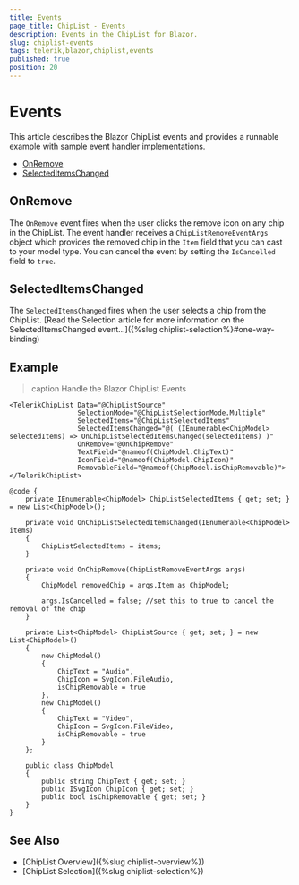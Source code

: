 ```yaml
---
title: Events
page_title: ChipList - Events
description: Events in the ChipList for Blazor.
slug: chiplist-events
tags: telerik,blazor,chiplist,events
published: true
position: 20
---
```


# Events

This article describes the Blazor ChipList events and provides a runnable example with sample event handler implementations.

* [OnRemove](#onremove)
* [SelectedItemsChanged](#selecteditemschanged)

## OnRemove

The `OnRemove` event fires when the user clicks the remove icon on any chip in the ChipList. The event handler receives a `ChipListRemoveEventArgs` object which provides the removed chip in the `Item` field that you can cast to your model type. You can cancel the event by setting the `IsCancelled` field to `true`.

## SelectedItemsChanged

The `SelectedItemsChanged` fires when the user selects a chip from the ChipList. [Read the Selection article for more information on the SelectedItemsChanged event...]({%slug chiplist-selection%}#one-way-binding)

## Example

>caption Handle the Blazor ChipList Events

````CSHTML
<TelerikChipList Data="@ChipListSource"
                 SelectionMode="@ChipListSelectionMode.Multiple"
                 SelectedItems="@ChipListSelectedItems"
                 SelectedItemsChanged="@( (IEnumerable<ChipModel> selectedItems) => OnChipListSelectedItemsChanged(selectedItems) )"
                 OnRemove="@OnChipRemove"
                 TextField="@nameof(ChipModel.ChipText)"
                 IconField="@nameof(ChipModel.ChipIcon)"
                 RemovableField="@nameof(ChipModel.isChipRemovable)">
</TelerikChipList>

@code {
    private IEnumerable<ChipModel> ChipListSelectedItems { get; set; } = new List<ChipModel>();

    private void OnChipListSelectedItemsChanged(IEnumerable<ChipModel> items)
    {
        ChipListSelectedItems = items;
    }

    private void OnChipRemove(ChipListRemoveEventArgs args)
    {
        ChipModel removedChip = args.Item as ChipModel;

        args.IsCancelled = false; //set this to true to cancel the removal of the chip
    }

    private List<ChipModel> ChipListSource { get; set; } = new List<ChipModel>()
    {
        new ChipModel()
        {
            ChipText = "Audio",
            ChipIcon = SvgIcon.FileAudio,
            isChipRemovable = true
        },
        new ChipModel()
        {
            ChipText = "Video",
            ChipIcon = SvgIcon.FileVideo,
            isChipRemovable = true
        }
    };

    public class ChipModel
    {
        public string ChipText { get; set; }
        public ISvgIcon ChipIcon { get; set; }
        public bool isChipRemovable { get; set; }
    }
}
````


## See Also

* [ChipList Overview]({%slug chiplist-overview%})
* [ChipList Selection]({%slug chiplist-selection%})
